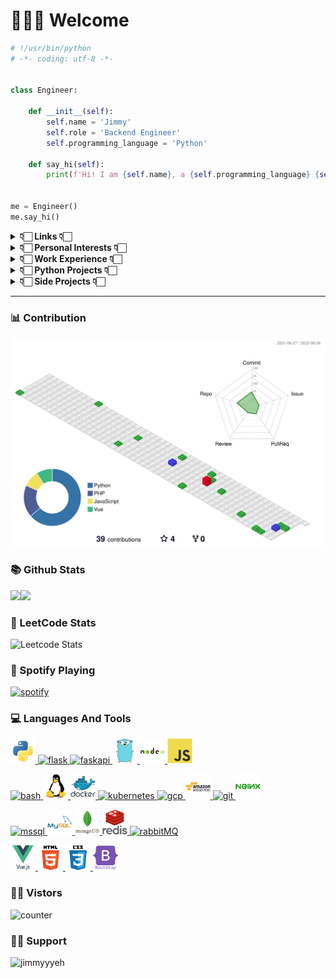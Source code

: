 # 👨🏻‍💻 Welcome
```python
# !/usr/bin/python
# -*- coding: utf-8 -*-


class Engineer:

    def __init__(self):
        self.name = 'Jimmy'
        self.role = 'Backend Engineer'
        self.programming_language = 'Python'

    def say_hi(self):
        print(f'Hi! I am {self.name}, a {self.programming_language} {self.role}.')


me = Engineer()
me.say_hi()

```
<details>
    <summary><b>👇🏻       Links        👇🏻</b></summary>

- [Delta Magic](https://www.facebook.com/DeltaMagic714)
</details>
<details>
    <summary><b>👇🏻 Personal Interests 👇🏻</b></summary>

- ⌨️ Coding
- 💪🏻 Weight Training
- 🥊 Boxing
- 🕴🏻 Magic
- 🤿 Diving
</details>

<details>
    <summary><b>👇🏻 Work Experience 👇🏻</b></summary>

- Chang Gung University (201607~201807)-R.A.
- Taiwan Data Science Co. (201807~202004)-Data Engineer
- Feiwalk Technology Inc. (202004~202110)-Technical Adviser
- Golden Crown Technology Inc. (202004~202206)-Tech Lead
</details>

<details>
    <summary><b>👇🏻 Python Projects 👇🏻</b></summary>

- [flask-api-cache](https://github.com/jimmyyyeh/flask-api-cache)
- [tw-stock-plugin](https://github.com/jimmyyyeh/tw-stock-plugin)
- [screen-master](https://github.com/jimmyyyeh/screen-master)
- [mysql-operator](https://github.com/jimmyyyeh/mysql-operator)
</details>

<details>
    <summary><b>👇🏻 Side Projects 👇🏻</b></summary>

- [tesla-trip](http://www.tesla-trip.cc)
- [one-day](https://youtu.be/nm0DlTElMSs)

</details>


---
### 📊 Contribution
![contribution](./profile-3d-contrib/profile-gitblock.svg)

### 📚 Github Stats
<img height="135px" src="https://github-readme-stats.vercel.app/api?username=jimmyyyeh&count_private=true&show_icons=true" /><img height="135px" src="https://github-readme-stats.vercel.app/api/top-langs/?username=jimmyyyeh" />

<!-- ### 🏆 Github Trophies
![trophy](https://github-profile-trophy.vercel.app/?username=ryo-ma&theme=nord) -->

### 📖 LeetCode Stats
![Leetcode Stats](https://leetcode.card.workers.dev/?username=jimmyyyeh&theme=wtf)

### 🎵 Spotify Playing
[![spotify](https://spotify-readme-orpin.vercel.app/api/spotify)](https://open.spotify.com/user/b36pgtwy205di3pfqr7y6nhfi)

### 💻 Languages And Tools
<a href="https://www.python.org" target="_blank"> <img src="https://raw.githubusercontent.com/devicons/devicon/master/icons/python/python-original.svg" alt="python" width="40" height="40"/> </a>
<a href="https://flask.palletsprojects.com/" target="_blank"> <img src="https://www.vectorlogo.zone/logos/pocoo_flask/pocoo_flask-icon.svg" alt="flask" width="40" height="40"/> </a>
<a href="https://fastapi.tiangolo.com/" target="_blank"> <img src="https://cdn.worldvectorlogo.com/logos/fastapi-1.svg" alt="faskapi" width="40" height="40"/> </a>
<a href="https://golang.org" target="_blank"> <img src="https://raw.githubusercontent.com/devicons/devicon/master/icons/go/go-original.svg" alt="go" width="40" height="40"/> </a>
<a href="https://nodejs.org/en/" target="_blank"> <img src="https://raw.githubusercontent.com/devicons/devicon/master/icons/nodejs/nodejs-original-wordmark.svg" alt="nodejs" width="40" height="40"/> </a>
<a href="https://developer.mozilla.org/en-US/docs/Web/JavaScript" target="_blank" rel="noreferrer"> <img src="https://raw.githubusercontent.com/devicons/devicon/master/icons/javascript/javascript-original.svg" alt="javascript" width="40" height="40"/> </a>

<a href="https://www.gnu.org/software/bash/" target="_blank"> <img src="https://www.vectorlogo.zone/logos/gnu_bash/gnu_bash-icon.svg" alt="bash" width="40" height="40"/> </a>
<a href="https://www.linux.org/" target="_blank"> <img src="https://raw.githubusercontent.com/devicons/devicon/master/icons/linux/linux-original.svg" alt="linux" width="40" height="40"/> </a>
<a href="https://www.docker.com/" target="_blank"> <img src="https://raw.githubusercontent.com/devicons/devicon/master/icons/docker/docker-original-wordmark.svg" alt="docker" width="40" height="40"/> </a>
<a href="https://kubernetes.io" target="_blank"> <img src="https://www.vectorlogo.zone/logos/kubernetes/kubernetes-icon.svg" alt="kubernetes" width="40" height="40"/> </a>
<a href="https://cloud.google.com" target="_blank"> <img src="https://www.vectorlogo.zone/logos/google_cloud/google_cloud-icon.svg" alt="gcp" width="40" height="40"/> </a>
<a href="https://aws.amazon.com" target="_blank"> <img src="https://raw.githubusercontent.com/devicons/devicon/master/icons/amazonwebservices/amazonwebservices-original-wordmark.svg" alt="aws" width="40" height="40"/> </a>
<a href="https://git-scm.com/" target="_blank"> <img src="https://www.vectorlogo.zone/logos/git-scm/git-scm-icon.svg" alt="git" width="40" height="40"/> </a>
<a href="https://www.nginx.com" target="_blank"> <img src="https://raw.githubusercontent.com/devicons/devicon/master/icons/nginx/nginx-original.svg" alt="nginx" width="40" height="40"/>
</a>

<a href="https://www.microsoft.com/en-us/sql-server" target="_blank"> <img src="https://www.svgrepo.com/show/303229/microsoft-sql-server-logo.svg" alt="mssql" width="40" height="40"/> </a>
 <a href="https://www.mysql.com/" target="_blank" rel="noreferrer"> <img src="https://raw.githubusercontent.com/devicons/devicon/master/icons/mysql/mysql-original-wordmark.svg" alt="mysql" width="40" height="40"/> </a>
<a href="https://www.mongodb.com/" target="_blank"> <img src="https://raw.githubusercontent.com/devicons/devicon/master/icons/mongodb/mongodb-original-wordmark.svg" alt="mongodb" width="40" height="40"/> </a>
<a href="https://redis.io" target="_blank"> <img src="https://raw.githubusercontent.com/devicons/devicon/master/icons/redis/redis-original-wordmark.svg" alt="redis" width="40" height="40"/> </a> 
 <a href="https://www.rabbitmq.com" target="_blank" rel="noreferrer"> <img src="https://www.vectorlogo.zone/logos/rabbitmq/rabbitmq-icon.svg" alt="rabbitMQ" width="40" height="40"/> </a>

<a href="https://vuejs.org/" target="_blank" rel="noreferrer"> <img src="https://raw.githubusercontent.com/devicons/devicon/master/icons/vuejs/vuejs-original-wordmark.svg" alt="vuejs" width="40" height="40"/> </a>
<a href="https://www.w3.org/html/" target="_blank" rel="noreferrer"> <img src="https://raw.githubusercontent.com/devicons/devicon/master/icons/html5/html5-original-wordmark.svg" alt="html5" width="40" height="40"/> </a>
<a href="https://www.w3schools.com/css/" target="_blank" rel="noreferrer"> <img src="https://raw.githubusercontent.com/devicons/devicon/master/icons/css3/css3-original-wordmark.svg" alt="css3" width="40" height="40"/> </a>
<a href="https://getbootstrap.com" target="_blank" rel="noreferrer"> <img src="https://raw.githubusercontent.com/devicons/devicon/master/icons/bootstrap/bootstrap-plain-wordmark.svg" alt="bootstrap" width="40" height="40"/> </a>

### 👶🏻 Vistors
![counter](https://profile-counter.glitch.me/jimmyyyeh/count.svg)

### 👍🏻 Support
<a href="https://www.buymeacoffee.com/jimmyyyeh"> <img align="left" src="https://cdn.buymeacoffee.com/buttons/v2/default-yellow.png" height="50" width="210" alt="jimmyyyeh" /></a>

